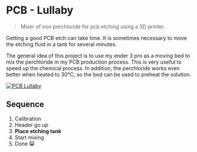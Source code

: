 # PCB - Lullaby
> Mixer of iron perchloride for pcb etching using a 3D printer.

Getting a good PCB etch can take time. It is sometimes necessary to move the etching fluid in a tank for several minutes. 

The general idea of this project is to use my ender 3 pro as a moving bed to mix the perchloride in my PCB production process. This is very useful to speed up the chemical process. In addition, the perchloride works even better when heated to 30°C, so the bed can be used to preheat the solution.

[![PCB Lullaby](https://img.youtube.com/vi/_3DP3HD8CqY/0.jpg)](http://www.youtube.com/watch?v=_3DP3HD8CqY)


## Sequence

1. Calibration
2. Header go up
3. **Place etching tank**
4. Start mixing
5. Done :smile_cat:

